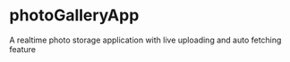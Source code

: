 # photoGalleryApp

A realtime photo storage application with live uploading and auto fetching feature
